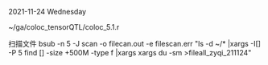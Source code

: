 2021-11-24 Wednesday

~/ga/coloc_tensorQTL/coloc_5.1.r


扫描文件
bsub -n 5 -J scan -o filecan.out -e filescan.err "ls -d ~/* |xargs -I[] -P 5  find []  -size +500M -type f |xargs  xargs du -sm >fileall_zyqi_211124"